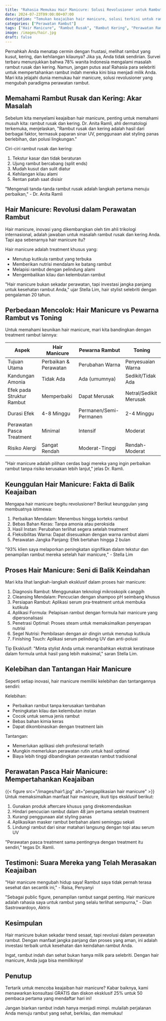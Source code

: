 ```yaml
---
title: "Rahasia Memukau Hair Manicure: Solusi Revolusioner untuk Rambut Rusak dan Kering"
date: 2024-07-23T09:00:00+07:00
description: "Temukan keajaiban hair manicure, solusi terkini untuk rambut rusak dan kering. Pelajari perbedaannya dengan pewarnaan rambut, kelebihan, dan proses aplikasinya."
categories: ["Perawatan Rambut"]
tags: ["Hair Manicure", "Rambut Rusak", "Rambut Kering", "Perawatan Rambut"]
image: /images/hair.jpg
draft: false
---
```


Pernahkah Anda menatap cermin dengan frustasi, melihat rambut yang kusut, kering, dan kehilangan kilaunya? Jika ya, Anda tidak sendirian. Survei terbaru menunjukkan bahwa 78% wanita Indonesia mengalami masalah rambut rusak dan kering. Namun, jangan putus asa! Rahasia para selebriti untuk mempertahankan rambut indah mereka kini bisa menjadi milik Anda. Mari kita jelajahi dunia memukau hair manicure, solusi revolusioner yang mengubah paradigma perawatan rambut.

## Memahami Rambut Rusak dan Kering: Akar Masalah

Sebelum kita menyelami keajaiban hair manicure, penting untuk memahami musuh kita: rambut rusak dan kering. Dr. Anita Ramli, ahli dermatologi terkemuka, menjelaskan, "Rambut rusak dan kering adalah hasil dari berbagai faktor, termasuk paparan sinar UV, penggunaan alat styling panas berlebihan, dan polusi lingkungan."

Ciri-ciri rambut rusak dan kering:
1. Tekstur kasar dan tidak beraturan
2. Ujung rambut bercabang (split ends)
3. Mudah kusut dan sulit diatur
4. Kehilangan kilau alami
5. Rentan patah saat disisir

"Mengenali tanda-tanda rambut rusak adalah langkah pertama menuju perbaikan," - Dr. Anita Ramli

## Hair Manicure: Revolusi dalam Perawatan Rambut

Hair manicure, inovasi yang dikembangkan oleh tim ahli trikologi internasional, adalah jawaban untuk masalah rambut rusak dan kering Anda. Tapi apa sebenarnya hair manicure itu?

Hair manicure adalah treatment khusus yang:
- Menutup kutikula rambut yang terbuka
- Memberikan nutrisi mendalam ke batang rambut
- Melapisi rambut dengan pelindung alami
- Mengembalikan kilau dan kelembutan rambut

"Hair manicure bukan sekadar perawatan, tapi investasi jangka panjang untuk kesehatan rambut Anda," ujar Stella Lim, hair stylist selebriti dengan pengalaman 20 tahun.

## Perbedaan Mencolok: Hair Manicure vs Pewarna Rambut vs Toning

Untuk memahami keunikan hair manicure, mari kita bandingkan dengan treatment rambut lainnya:

| Aspek | Hair Manicure | Pewarna Rambut | Toning |
|-------|---------------|----------------|--------|
| Tujuan Utama | Perbaikan & Perawatan | Perubahan Warna | Penyesuaian Warna |
| Kandungan Amonia | Tidak Ada | Ada (umumnya) | Sedikit/Tidak Ada |
| Efek pada Struktur Rambut | Memperbaiki | Dapat Merusak | Netral/Sedikit Merusak |
| Durasi Efek | 4-8 Minggu | Permanen/Semi-Permanen | 2-4 Minggu |
| Perawatan Pasca Treatment | Minimal | Intensif | Moderat |
| Risiko Alergi | Sangat Rendah | Moderat-Tinggi | Rendah-Moderat |

"Hair manicure adalah pilihan cerdas bagi mereka yang ingin perbaikan rambut tanpa risiko kerusakan lebih lanjut," jelas Dr. Ramli.

## Keunggulan Hair Manicure: Fakta di Balik Keajaiban

Mengapa hair manicure begitu revolusioner? Berikut keunggulan yang membuatnya istimewa:

1. Perbaikan Mendalam: Menembus hingga korteks rambut
2. Bebas Bahan Keras: Tanpa amonia atau peroksida
3. Hasil Instan: Perubahan terlihat segera setelah treatment
4. Fleksibilitas Warna: Dapat disesuaikan dengan warna rambut alami
5. Perawatan Jangka Panjang: Efek bertahan hingga 2 bulan

"93% klien saya melaporkan peningkatan signifikan dalam tekstur dan penampilan rambut mereka setelah hair manicure," - Stella Lim

## Proses Hair Manicure: Seni di Balik Keindahan

Mari kita lihat langkah-langkah eksklusif dalam proses hair manicure:

1. Diagnosis Rambut: Menggunakan teknologi mikroskopik canggih
2. Cleansing Mendalam: Pencucian dengan shampoo pH seimbang khusus
3. Persiapan Rambut: Aplikasi serum pra-treatment untuk membuka kutikula
4. Aplikasi Formula: Pelapisan rambut dengan formula hair manicure yang dipersonalisasi
5. Penetrasi Optimal: Proses steam untuk memaksimalkan penyerapan nutrisi
6. Segel Nutrisi: Pembilasan dengan air dingin untuk menutup kutikula
7. Finishing Touch: Aplikasi serum pelindung UV dan anti-polusi

Tip Eksklusif: "Minta stylist Anda untuk menambahkan ekstrak keratinase dalam formula untuk hasil yang lebih maksimal," saran Stella Lim.

## Kelebihan dan Tantangan Hair Manicure

Seperti setiap inovasi, hair manicure memiliki kelebihan dan tantangannya sendiri:

Kelebihan:
- Perbaikan rambut tanpa kerusakan tambahan
- Peningkatan kilau dan kelembutan instan
- Cocok untuk semua jenis rambut
- Bebas bahan kimia keras
- Dapat dikombinasikan dengan treatment lain

Tantangan:
- Memerlukan aplikasi oleh profesional terlatih
- Mungkin memerlukan perawatan rutin untuk hasil optimal
- Biaya lebih tinggi dibandingkan perawatan rambut tradisional

## Perawatan Pasca Hair Manicure: Mempertahankan Keajaiban
{{< figure src="/images/hair1.jpg" alt="pengaplikasian hair manicure" >}}
Untuk memaksimalkan manfaat hair manicure, ikuti tips eksklusif berikut:

1. Gunakan produk aftercare khusus yang direkomendasikan
2. Hindari pencucian rambut dalam 48 jam pertama setelah treatment
3. Kurangi penggunaan alat styling panas
4. Aplikasikan masker rambut berbahan alami seminggu sekali
5. Lindungi rambut dari sinar matahari langsung dengan topi atau serum UV

"Perawatan pasca treatment sama pentingnya dengan treatment itu sendiri," tegas Dr. Ramli.

## Testimoni: Suara Mereka yang Telah Merasakan Keajaiban

"Hair manicure mengubah hidup saya! Rambut saya tidak pernah terasa sesehat dan secantik ini," - Raisa, Penyanyi

"Sebagai public figure, penampilan rambut sangat penting. Hair manicure adalah rahasia saya untuk rambut yang selalu terlihat sempurna," - Dian Sastrowardoyo, Aktris

## Kesimpulan

Hair manicure bukan sekadar trend sesaat, tapi revolusi dalam perawatan rambut. Dengan manfaat jangka panjang dan proses yang aman, ini adalah investasi terbaik untuk kesehatan dan keindahan rambut Anda.

Ingat, rambut indah dan sehat bukan hanya milik para selebriti. Dengan hair manicure, Anda juga bisa memilikinya!

## Penutup

Tertarik untuk mencoba keajaiban hair manicure? Kabar baiknya, kami menawarkan konsultasi GRATIS dan diskon eksklusif 25% untuk 50 pembaca pertama yang mendaftar hari ini!

Jangan biarkan rambut indah hanya menjadi mimpi. mulailah perjalanan Anda menuju rambut yang sehat, berkilau, dan memukau!